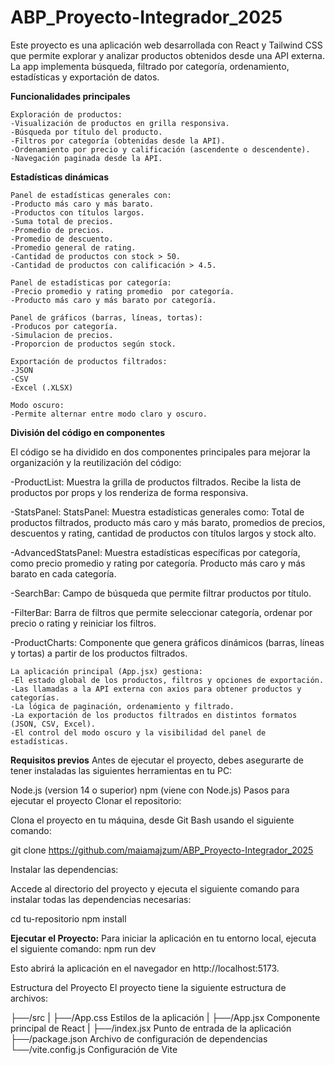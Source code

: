 # ABP_Proyecto-Integrador_2025

Este proyecto es una aplicación web desarrollada con React y Tailwind CSS que permite explorar y analizar productos obtenidos desde una API externa. La app implementa búsqueda, filtrado por categoría, ordenamiento, estadísticas y exportación de datos.

**Funcionalidades principales**
```
Exploración de productos:
-Visualización de productos en grilla responsiva.
-Búsqueda por título del producto.
-Filtros por categoría (obtenidas desde la API).
-Ordenamiento por precio y calificación (ascendente o descendente).
-Navegación paginada desde la API.
```

**Estadísticas dinámicas**
```
Panel de estadísticas generales con:
-Producto más caro y más barato.
-Productos con títulos largos.
-Suma total de precios.
-Promedio de precios.
-Promedio de descuento.
-Promedio general de rating.
-Cantidad de productos con stock > 50.
-Cantidad de productos con calificación > 4.5.
```
```
Panel de estadísticas por categoría:
-Precio promedio y rating promedio  por categoría.
-Producto más caro y más barato por categoría.
```
```
Panel de gráficos (barras, líneas, tortas):
-Producos por categoría.
-Simulacion de precios.
-Proporcion de productos según stock.
```
```
Exportación de productos filtrados:
-JSON
-CSV
-Excel (.XLSX)
```
```
Modo oscuro:
-Permite alternar entre modo claro y oscuro.
```
**División del código en componentes**

El código se ha dividido en dos componentes principales para mejorar la organización y la reutilización del código:

-ProductList: Muestra la grilla de productos filtrados. Recibe la lista de productos por props y los renderiza de forma responsiva.

-StatsPanel: StatsPanel: Muestra estadísticas generales como: Total de productos filtrados, producto más caro y más barato, promedios de precios, descuentos y rating, cantidad de productos con títulos largos y stock alto.

-AdvancedStatsPanel: Muestra estadísticas específicas por categoría, como precio promedio y rating por categoría. Producto más caro y más barato en cada categoría.

-SearchBar: Campo de búsqueda que permite filtrar productos por título.

-FilterBar: Barra de filtros que permite seleccionar categoría, ordenar por precio o rating y reiniciar los filtros.

-ProductCharts: Componente que genera gráficos dinámicos (barras, líneas y tortas) a partir de los productos filtrados.
```
La aplicación principal (App.jsx) gestiona:
-El estado global de los productos, filtros y opciones de exportación.
-Las llamadas a la API externa con axios para obtener productos y categorías.
-La lógica de paginación, ordenamiento y filtrado.
-La exportación de los productos filtrados en distintos formatos (JSON, CSV, Excel).
-El control del modo oscuro y la visibilidad del panel de estadísticas.
```
**Requisitos previos**
Antes de ejecutar el proyecto, debes asegurarte de tener instaladas las siguientes herramientas en tu PC:

Node.js (version 14 o superior)
npm (viene con Node.js)
Pasos para ejecutar el proyecto
Clonar el repositorio:

Clona el proyecto en tu máquina, desde Git Bash usando el siguiente comando:

git clone https://github.com/maiamajzum/ABP_Proyecto-Integrador_2025

Instalar las dependencias:

Accede al directorio del proyecto y ejecuta el siguiente comando para instalar todas las dependencias necesarias:

cd tu-repositorio npm install

**Ejecutar el Proyecto:**
Para iniciar la aplicación en tu entorno local, ejecuta el siguiente comando: npm run dev

Esto abrirá la aplicación en el navegador en http://localhost:5173.

Estructura del Proyecto
El proyecto tiene la siguiente estructura de archivos:

├──/src
|   ├──/App.css      Estilos de la aplicación
|   ├──/App.jsx      Componente principal de React
|   ├──/index.jsx    Punto de entrada de la aplicación
├──/package.json     Archivo de configuración de dependencias
└──/vite.config.js   Configuración de Vite
